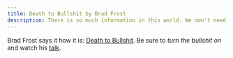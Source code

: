 ```yaml
---
title: Death to Bullshit by Brad Frost
description: There is so much information in this world. We don't need experiences that don't respect us or waste our time.
---
```


Brad Frost says it how it is: [Death to Bullshit](http://deathtobullshit.com/).
Be sure to *turn the bullshit on* and watch his
[talk](http://bradfrost.com/blog/post/death-to-bullshit-at-creative-mornings/).
